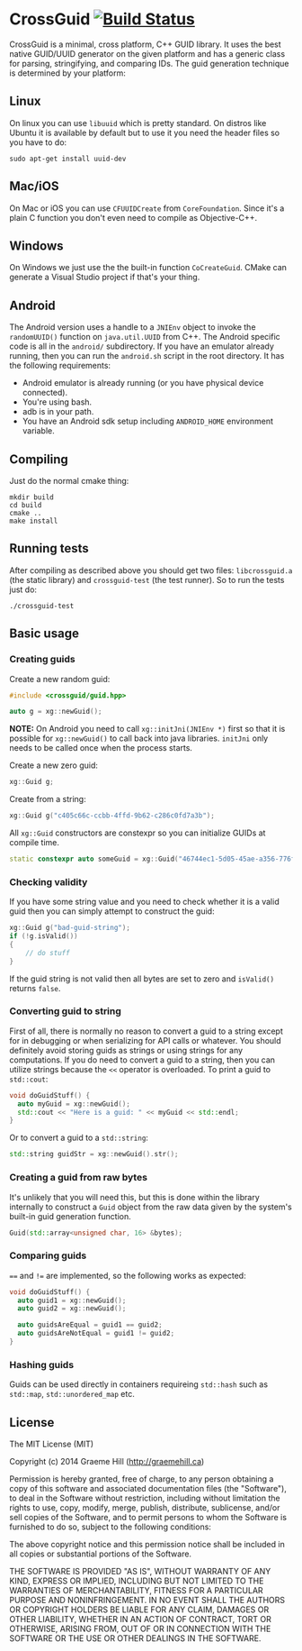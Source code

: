 # CrossGuid [![Build Status](https://travis-ci.org/graeme-hill/crossguid.svg?branch=master)](https://travis-ci.org/graeme-hill/crossguid)

CrossGuid is a minimal, cross platform, C++ GUID library. It uses the best
native GUID/UUID generator on the given platform and has a generic class for
parsing, stringifying, and comparing IDs. The guid generation technique is
determined by your platform:

## Linux

On linux you can use `libuuid` which is pretty standard. On distros like Ubuntu
it is available by default but to use it you need the header files so you have
to do:

    sudo apt-get install uuid-dev

## Mac/iOS

On Mac or iOS you can use `CFUUIDCreate` from `CoreFoundation`. Since it's a
plain C function you don't even need to compile as Objective-C++.

## Windows

On Windows we just use the the built-in function `CoCreateGuid`. CMake can
generate a Visual Studio project if that's your thing.

## Android

The Android version uses a handle to a `JNIEnv` object to invoke the
`randomUUID()` function on `java.util.UUID` from C++. The Android specific code
is all in the `android/` subdirectory. If you have an emulator already running,
then you can run the `android.sh` script in the root directory. It has the
following requirements:

- Android emulator is already running (or you have physical device connected).
- You're using bash.
- adb is in your path.
- You have an Android sdk setup including `ANDROID_HOME` environment variable.

## Compiling

Just do the normal cmake thing:

```
mkdir build
cd build
cmake ..
make install
```

## Running tests

After compiling as described above you should get two files: `libcrossguid.a` (the
static library) and `crossguid-test` (the test runner). So to run the tests just do:

```
./crossguid-test
```

## Basic usage

### Creating guids

Create a new random guid:

```cpp
#include <crossguid/guid.hpp>

auto g = xg::newGuid();
```

**NOTE:** On Android you need to call `xg::initJni(JNIEnv *)` first so that it
is possible for `xg::newGuid()` to call back into java libraries. `initJni`
only needs to be called once when the process starts.

Create a new zero guid:

```cpp
xg::Guid g;
```

Create from a string:

```cpp
xg::Guid g("c405c66c-ccbb-4ffd-9b62-c286c0fd7a3b");
```

All `xg::Guid` constructors are constexpr so you can initialize GUIDs at compile time.
```cpp
static constexpr auto someGuid = xg::Guid("46744ec1-5d05-45ae-a356-776fbd04d103");
```

### Checking validity

If you have some string value and you need to check whether it is a valid guid
then you can simply attempt to construct the guid:

```cpp
xg::Guid g("bad-guid-string");
if (!g.isValid())
{
	// do stuff
}
```

If the guid string is not valid then all bytes are set to zero and `isValid()`
returns `false`.

### Converting guid to string

First of all, there is normally no reason to convert a guid to a string except
for in debugging or when serializing for API calls or whatever. You should
definitely avoid storing guids as strings or using strings for any
computations. If you do need to convert a guid to a string, then you can
utilize strings because the `<<` operator is overloaded. To print a guid to
`std::cout`:

```cpp
void doGuidStuff() {
  auto myGuid = xg::newGuid();
  std::cout << "Here is a guid: " << myGuid << std::endl;
}
```

Or to convert a guid to a `std::string`:

```cpp
std::string guidStr = xg::newGuid().str();
```

### Creating a guid from raw bytes

It's unlikely that you will need this, but this is done within the library
internally to construct a `Guid` object from the raw data given by the system's
built-in guid generation function.

```cpp
Guid(std::array<unsigned char, 16> &bytes);
```

### Comparing guids

`==` and `!=` are implemented, so the following works as expected:

```cpp
void doGuidStuff() {
  auto guid1 = xg::newGuid();
  auto guid2 = xg::newGuid();

  auto guidsAreEqual = guid1 == guid2;
  auto guidsAreNotEqual = guid1 != guid2;
}
```

### Hashing guids

Guids can be used directly in containers requireing `std::hash` such as `std::map`, `std::unordered_map` etc.

## License

The MIT License (MIT)

Copyright (c) 2014 Graeme Hill (http://graemehill.ca)

Permission is hereby granted, free of charge, to any person obtaining a copy
of this software and associated documentation files (the "Software"), to deal
in the Software without restriction, including without limitation the rights
to use, copy, modify, merge, publish, distribute, sublicense, and/or sell
copies of the Software, and to permit persons to whom the Software is
furnished to do so, subject to the following conditions:

The above copyright notice and this permission notice shall be included in
all copies or substantial portions of the Software.

THE SOFTWARE IS PROVIDED "AS IS", WITHOUT WARRANTY OF ANY KIND, EXPRESS OR
IMPLIED, INCLUDING BUT NOT LIMITED TO THE WARRANTIES OF MERCHANTABILITY,
FITNESS FOR A PARTICULAR PURPOSE AND NONINFRINGEMENT. IN NO EVENT SHALL THE
AUTHORS OR COPYRIGHT HOLDERS BE LIABLE FOR ANY CLAIM, DAMAGES OR OTHER
LIABILITY, WHETHER IN AN ACTION OF CONTRACT, TORT OR OTHERWISE, ARISING FROM,
OUT OF OR IN CONNECTION WITH THE SOFTWARE OR THE USE OR OTHER DEALINGS IN
THE SOFTWARE.

